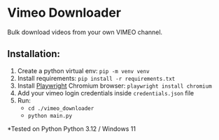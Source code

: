 # Vimeo Downloader
 Bulk download videos from your own VIMEO channel.
 
 
## Installation:
1. Create a python virtual env: `pip -m venv venv`
2. Install requirements: `pip install -r requirements.txt`
3. Install [Playwright](https://playwright.dev/python) Chromium browser: `playwright install chromium`
4. Add your vimeo login credentials inside `credentials.json` file
5. Run:
	- `cd ./vimeo_downloader`
	- `python main.py`
	
*Tested on Python Python 3.12 / Windows 11



 
 
